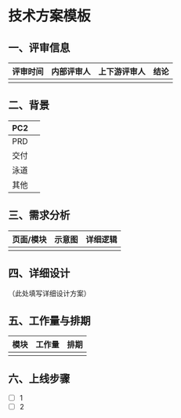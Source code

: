 # 技术方案模板

## 一、评审信息

| 评审时间 | 内部评审人 | 上下游评审人 | 结论 |
|---------|-----------|------------|------|
|         |           |            |      |

## 二、背景

| PC2 | |
|-----|-|
| PRD | |
| 交付 | |
| 泳道 | |
| 其他 | |

## 三、需求分析

| 页面/模块 | 示意图 | 详细逻辑 |
|----------|--------|----------|
|          |        |          |

## 四、详细设计

（此处填写详细设计方案）

## 五、工作量与排期

| 模块 | 工作量 | 排期 |
|------|--------|------|
|      |        |      |

## 六、上线步骤

- [ ] 1
- [ ] 2